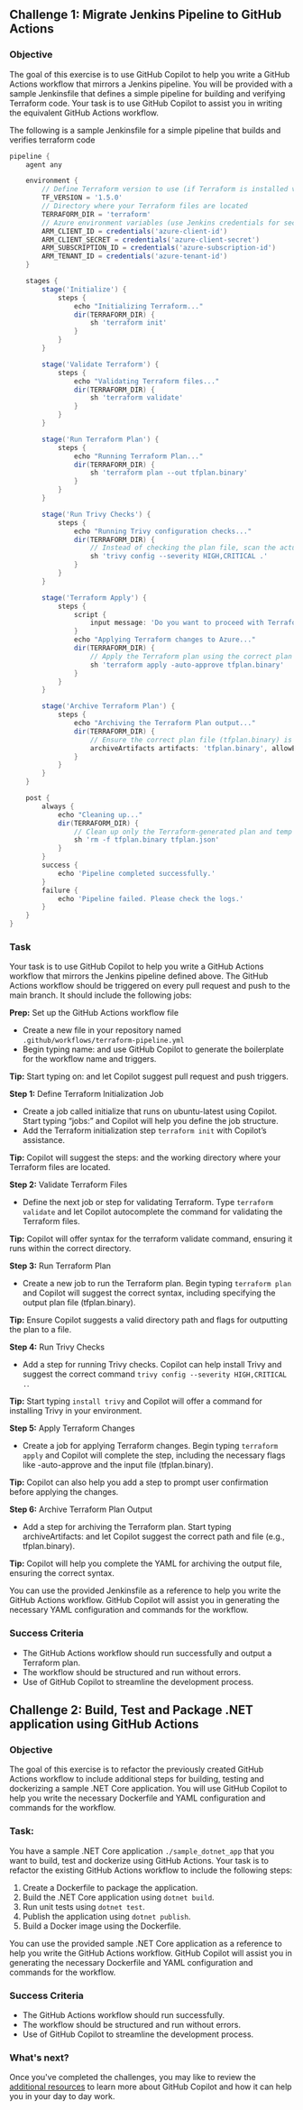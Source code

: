 ## Challenge 1: Migrate Jenkins Pipeline to GitHub Actions

### Objective

The goal of this exercise is to use GitHub Copilot to help you write a GitHub Actions workflow that mirrors a Jenkins pipeline. You will be provided with a sample Jenkinsfile that defines a simple pipeline for building and verifying Terraform code. Your task is to use GitHub Copilot to assist you in writing the equivalent GitHub Actions workflow.

The following is a sample Jenkinsfile for a simple pipeline that builds and verifies terraform code
```groovy
pipeline {
    agent any

    environment {
        // Define Terraform version to use (if Terraform is installed via tfenv)
        TF_VERSION = '1.5.0'
        // Directory where your Terraform files are located
        TERRAFORM_DIR = 'terraform'
        // Azure environment variables (use Jenkins credentials for secure authentication)
        ARM_CLIENT_ID = credentials('azure-client-id')
        ARM_CLIENT_SECRET = credentials('azure-client-secret')
        ARM_SUBSCRIPTION_ID = credentials('azure-subscription-id')
        ARM_TENANT_ID = credentials('azure-tenant-id')
    }

    stages {
        stage('Initialize') {
            steps {
                echo "Initializing Terraform..."
                dir(TERRAFORM_DIR) {
                    sh 'terraform init'
                }
            }
        }

        stage('Validate Terraform') {
            steps {
                echo "Validating Terraform files..."
                dir(TERRAFORM_DIR) {
                    sh 'terraform validate'
                }
            }
        }

        stage('Run Terraform Plan') {
            steps {
                echo "Running Terraform Plan..."
                dir(TERRAFORM_DIR) {
                    sh 'terraform plan --out tfplan.binary'
                }
            }
        }

        stage('Run Trivy Checks') {
            steps {
                echo "Running Trivy configuration checks..."
                dir(TERRAFORM_DIR) {
                    // Instead of checking the plan file, scan the actual Terraform config files (.tf)
                    sh 'trivy config --severity HIGH,CRITICAL .'
                }
            }
        }

        stage('Terraform Apply') {
            steps {
                script {
                    input message: 'Do you want to proceed with Terraform apply?'
                }
                echo "Applying Terraform changes to Azure..."
                dir(TERRAFORM_DIR) {
                    // Apply the Terraform plan using the correct plan filename (tfplan.binary)
                    sh 'terraform apply -auto-approve tfplan.binary'
                }
            }
        }

        stage('Archive Terraform Plan') {
            steps {
                echo "Archiving the Terraform Plan output..."
                dir(TERRAFORM_DIR) {
                    // Ensure the correct plan file (tfplan.binary) is archived
                    archiveArtifacts artifacts: 'tfplan.binary', allowEmptyArchive: true
                }
            }
        }
    }

    post {
        always {
            echo "Cleaning up..."
            dir(TERRAFORM_DIR) {
                // Clean up only the Terraform-generated plan and temp files, not the entire directory
                sh 'rm -f tfplan.binary tfplan.json'
            }
        }
        success {
            echo 'Pipeline completed successfully.'
        }
        failure {
            echo 'Pipeline failed. Please check the logs.'
        }
    }
}
```

### Task

Your task is to use GitHub Copilot to help you write a GitHub Actions workflow that mirrors the Jenkins pipeline defined above. The GitHub Actions workflow should be triggered on every pull request and push to the main branch. It should include the following jobs:

**Prep:** Set up the GitHub Actions workflow file

- Create a new file in your repository named `.github/workflows/terraform-pipeline.yml`
- Begin typing name: and use GitHub Copilot to generate the boilerplate for the workflow name and triggers.

**Tip:** Start typing on: and let Copilot suggest pull request and push triggers.

**Step 1:** Define Terraform Initialization Job

- Create a job called initialize that runs on ubuntu-latest using Copilot. Start typing “jobs:” and Copilot will help you define the job structure.
- Add the Terraform initialization step `terraform init` with Copilot’s assistance.

**Tip:** Copilot will suggest the steps: and the working directory where your Terraform files are located.

**Step 2:** Validate Terraform Files

- Define the next job or step for validating Terraform. Type `terraform validate` and let Copilot autocomplete the command for validating the Terraform files.

**Tip:** Copilot will offer syntax for the terraform validate command, ensuring it runs within the correct directory.

**Step 3:** Run Terraform Plan

- Create a new job to run the Terraform plan. Begin typing `terraform plan` and Copilot will suggest the correct syntax, including specifying the output plan file (tfplan.binary).

**Tip:** Ensure Copilot suggests a valid directory path and flags for outputting the plan to a file.

**Step 4:** Run Trivy Checks

- Add a step for running Trivy checks. Copilot can help install Trivy and suggest the correct command `trivy config --severity HIGH,CRITICAL .`.

**Tip:** Start typing `install trivy` and Copilot will offer a command for installing Trivy in your environment.

**Step 5:** Apply Terraform Changes

- Create a job for applying Terraform changes. Begin typing `terraform apply` and Copilot will complete the step, including the necessary flags like -auto-approve and the input file (tfplan.binary).

**Tip:** Copilot can also help you add a step to prompt user confirmation before applying the changes.

**Step 6:** Archive Terraform Plan Output

- Add a step for archiving the Terraform plan. Start typing archiveArtifacts: and let Copilot suggest the correct path and file (e.g., tfplan.binary).

**Tip:** Copilot will help you complete the YAML for archiving the output file, ensuring the correct syntax.

You can use the provided Jenkinsfile as a reference to help you write the GitHub Actions workflow. GitHub Copilot will assist you in generating the necessary YAML configuration and commands for the workflow.

### Success Criteria

- The GitHub Actions workflow should run successfully and output a Terraform plan.
- The workflow should be structured and run without errors.
- Use of GitHub Copilot to streamline the development process.

## Challenge 2: Build, Test and Package .NET application using GitHub Actions

### Objective

The goal of this exercise is to refactor the previously created GitHub Actions workflow to include additional steps for building, testing and dockerizing a sample .NET Core application. You will use GitHub Copilot to help you write the necessary Dockerfile and YAML configuration and commands for the workflow.

### Task:

You have a sample .NET Core application `./sample_dotnet_app` that you want to build, test and dockerize using GitHub Actions. Your task is to refactor the existing GitHub Actions workflow to include the following steps:

1. Create a Dockerfile to package the application.
2. Build the .NET Core application using `dotnet build`.
3. Run unit tests using `dotnet test`.
4. Publish the application using `dotnet publish`.
5. Build a Docker image using the Dockerfile.

You can use the provided sample .NET Core application as a reference to help you write the GitHub Actions workflow. GitHub Copilot will assist you in generating the necessary Dockerfile and YAML configuration and commands for the workflow.

### Success Criteria

- The GitHub Actions workflow should run successfully.
- The workflow should be structured and run without errors.
- Use of GitHub Copilot to streamline the development process.


### What's next?

Once you've completed the challenges, you may like to review the [additional resources](<./5. additional resources.md>) to learn more about GitHub Copilot and how it can help you in your day to day work.